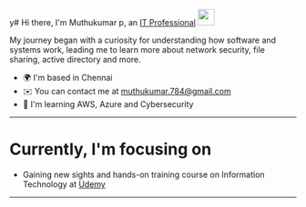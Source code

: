 y# Hi there, I'm Muthukumar p, an <a href="https://www.linkedin.com/in/muthukumar-pandi/">IT Professional</a> <img src="https://media.giphy.com/media/hvRJCLFzcasrR4ia7z/giphy.gif" width="29px" height="29px">

My journey began with a curiosity for understanding how software and systems work, leading me to learn more about network security, file sharing, active directory and more.

* 🌍  I'm based in Chennai
* ✉️  You can contact me at [muthukumar.784@gmail.com](mailto:muthukumar.784@gmail.com)
* 🧠  I'm learning AWS, Azure and Cybersecurity

-----

# Currently, I'm focusing on

- Gaining new sights and hands-on training course on Information Technology at <a href="https://www.udemy.com/">Udemy</a>

-----
